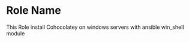 Role Name
=========

This Role install Cohocolatey on windows servers with ansible win_shell module
